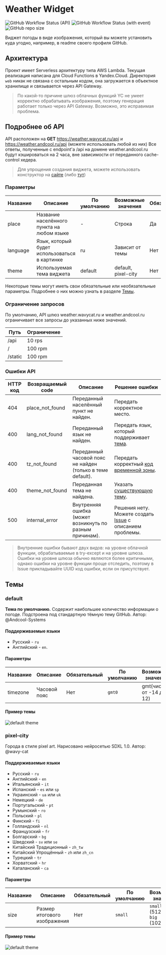 # Weather Widget
![GitHub Workflow Status (API)](https://img.shields.io/github/actions/workflow/status/Andcool-Systems/weather-widget-api/deploy.yml?style=for-the-badge&logo=yandexcloud&logoColor=white&label=API%20Deploy&labelColor=1A222E&color=242B36&cacheSeconds=0)
![GitHub Workflow Status (with event)](https://img.shields.io/github/actions/workflow/status/Andcool-Systems/weather-widget-api/update-website.yml?style=for-the-badge&logo=yandexcloud&logoColor=white&label=Website%20Deploy&labelColor=1A222E&color=242B36&cacheSeconds=0)
![GitHub repo size](https://img.shields.io/github/repo-size/Andcool-Systems/weather-widget-api?style=for-the-badge&logo=github&logoColor=white&labelColor=1A222E&color=242B36&cacheSeconds=0)

Виджет погоды в виде изображения, который вы можете установить куда угодно, например, в readme своего профиля GitHub.

## Архитектура
Проект имеет Serverless архитектуру типа AWS Lambda.
Текущая реализация написана для Cloud Functions в Yandex.Cloud.
Директория `web` никак не связана с остальным кодом, она загружается в объектное хранилище и связывается через API Gateway.
> По какой-то причине шлюз облачных функций YC не умеет корректно обрабатывать изображения, поэтому генерация работает только через API Gateway. Возможно, это исправимая проблема.

## Подробнее об API
API расположен на **GET** https://weather.wavycat.ru/api и https://weather.andcool.ru/api (можете использовать любой из них)
Все ответы, полученные с endpoint'а /api на домене weather.andcool.ru будут кэшироваться на 2 часа, вне зависимости от переданного cache-control хедера.

> Для упрощения создания виджета, можете использовать конструктор на [сайте](https://weather.wavycat.ru) (либо [тут](https://weather.andcool.ru))

### Параметры
| Название | Описание                                      | По умолчанию | Возможные значения  | Обязательный |
|----------|-----------------------------------------------|--------------|---------------------|--------------|
| place    | Название населённого пункта на любом языке    | -            | Строка              | Да           |
| language | Язык, который будет использоваться в картинке | ru           | Зависит от темы     | Нет          |
| theme    | Используемая тема виджета                     | default      | default, pixel-city | Нет          |

Некоторые темы могут иметь свои обязательные или необязательные параметры.
Подробнее о них можно узнать в разделе [Темы](https://github.com/Andcool-Systems/weather-widget-api#темы).

### Ограничение запросов
По умолчанию, API шлюз weather.wavycat.ru и weather.andcool.ru ограничивает все запросы до указанных ниже значений.

| Путь    | Ограничение |
|---------|-------------|
| /api    | 10 rps      |
| /       | 100 rpm     |
| /static | 100 rpm     |

### Ошибки API

| HTTP код | Возвращаемый code | Описание                                                     | Решение ошибки                                                                                                           |
|----------|-------------------|--------------------------------------------------------------|--------------------------------------------------------------------------------------------------------------------------|
| 404      | place_not_found   | Переданный населённый пункт не найден.                       | Передать корректное место.                                                                                               |
| 400      | lang_not_found    | Переданный язык не найден.                                   | Передать язык, который поддерживает [тема](https://github.com/Andcool-Systems/weather-widget-api#темы).                  |
| 400      | tz_not_found      | Переданный часовой пояс не найден (только в теме default).   | Передать корректный [код временной зоны](https://github.com/Andcool-Systems/weather-widget-api#параметры-тем).           |
| 400      | theme_not_found   | Переданная тема не найдена.                                  | Указать [существующую тему](https://github.com/Andcool-Systems/weather-widget-api#темы).                                 |
| 500      | internal_error    | Внутренняя ошибка (может возникнуть по разным причинам).     | Решения нету. Можете создать [Issue](https://github.com/Andcool-Systems/weather-widget-api/issues) с описанием проблемы. |

> Внутренние ошибки бывают двух видов: на уровне облачной функции, обрабатываемые в try-except и на уровне шлюза.
> Ошибки на уровне шлюза обычно являются более критичными, однако ошибки на уровне функции проще отследить, поэтому в Issue прикладывайте UUID код ошибки, если он присутствует.

## Темы
### default
**Тема по умолчанию.**
Содержит наибольшее количество информации о погоде. Подстроена под стандартную тёмную тему GitHub.
Автор: @Andcool-Systems

#### Поддерживаемые языки
* Русский - `ru`
* Английский - `en`.

#### Параметры
| Название | Описание     | Обязательный | По умолчанию  | Возможные значения      |
|----------|--------------|--------------|---------------|-------------------------|
| timezone | Часовой пояс | Нет          | `gmt0`        | gmt(число от -14 до 12) |

#### Пример темы
![default theme](https://weather.andcool.ru/api?place=andcool&timezone=gmt3)


### pixel-city
Города в стиле pixel art. Нарисовано нейросетью SDXL 1.0.
Автор: @wavy-cat

#### Поддерживаемые языки
* Русский - `ru`
* Английский - `en`
* Итальянский - `it`
* Испанский - `es` или `sp`
* Украинский - `ua` или `uk`
* Немецкий - `de`
* Португальский - `pt`
* Румынский - `ro`
* Польский - `pl`
* Финский - `fi`
* Голландский - `nl`
* Французский - `fr`
* Болгарский - `bg`
* Шведский - `sv` или `se`
* Китайский Традиционный - `zh_tw`
* Китайский Упрощённый - `zh` или `zh_cn`
* Турецкий - `tr`
* Хорватский - `hr`
* Каталанский - `ca`

#### Параметры
| Название | Описание                     | Обязательный | По умолчанию | Возможные значения                  |
|----------|------------------------------|--------------|--------------|-------------------------------------|
| size     | Размер итогового изображения | Нет          | `small`      | `small` (512x358), `big` (1024x716) |

#### Пример темы
![default theme](https://weather.andcool.ru/api?place=nightcity&theme=pixel-city&size=small)

